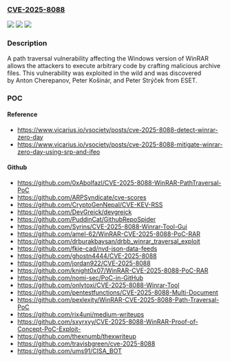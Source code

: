 ### [CVE-2025-8088](https://cve.mitre.org/cgi-bin/cvename.cgi?name=CVE-2025-8088)
![](https://img.shields.io/static/v1?label=Product&message=WinRAR&color=blue)
![](https://img.shields.io/static/v1?label=Version&message=0%20&color=brightgreen)
![](https://img.shields.io/static/v1?label=Vulnerability&message=CWE-35%20Path%20traversal&color=brightgreen)

### Description

A path traversal vulnerability affecting the Windows version of WinRAR allows the attackers to execute arbitrary code by crafting malicious archive files. This vulnerability was exploited in the wild and was discovered by Anton Cherepanov, Peter Košinár, and Peter Strýček     from ESET.

### POC

#### Reference
- https://www.vicarius.io/vsociety/posts/cve-2025-8088-detect-winrar-zero-day
- https://www.vicarius.io/vsociety/posts/cve-2025-8088-mitigate-winrar-zero-day-using-srp-and-ifeo

#### Github
- https://github.com/0xAbolfazl/CVE-2025-8088-WinRAR-PathTraversal-PoC
- https://github.com/ARPSyndicate/cve-scores
- https://github.com/CryptoGenNepal/CVE-KEV-RSS
- https://github.com/DevGreick/devgreick
- https://github.com/PuddinCat/GithubRepoSpider
- https://github.com/Syrins/CVE-2025-8088-Winrar-Tool-Gui
- https://github.com/amel-62/WinRAR-CVE-2025-8088-PoC-RAR
- https://github.com/drburakbaysan/drbb_winrar_traversal_exploit
- https://github.com/fkie-cad/nvd-json-data-feeds
- https://github.com/ghostn4444/CVE-2025-8088
- https://github.com/jordan922/CVE-2025-8088
- https://github.com/knight0x07/WinRAR-CVE-2025-8088-PoC-RAR
- https://github.com/nomi-sec/PoC-in-GitHub
- https://github.com/onlytoxi/CVE-2025-8088-Winrar-Tool
- https://github.com/pentestfunctions/CVE-2025-8088-Multi-Document
- https://github.com/pexlexity/WinRAR-CVE-2025-8088-Path-Traversal-PoC
- https://github.com/rix4uni/medium-writeups
- https://github.com/sxyrxyy/CVE-2025-8088-WinRAR-Proof-of-Concept-PoC-Exploit-
- https://github.com/thexnumb/thexwriteup
- https://github.com/travisbgreen/cve-2025-8088
- https://github.com/ums91/CISA_BOT

